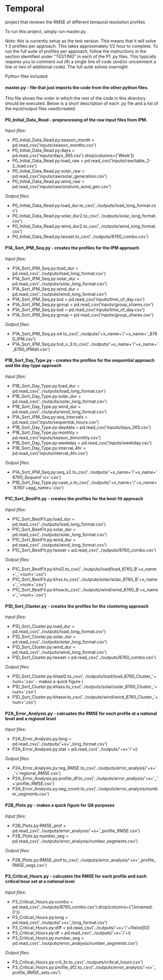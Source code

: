 # Temporal
project that reviews the RMSE of different temporal resolution profiles

To run this project, simply run master.py

*Note:* this is currently setup as the test version. This means that it will solve 1-2 profiles per approach. This takes approximately 1/2 hour to complete. 
To run the full suite of profiles per approach, follow the instructions in the section identified under "TESTING" in each of the P1 .py files.
This typically requires you to comment out (#) a single line of code (and/or uncomment a line or two of additional code). The full suite solves overnight. 

Python files included:

#### master.py - file that just imports the code from the other python files. 

This file shows the order in which the rest of the code in this directory should be executed.
Below is a short description of each .py file and a list of the input/output files used/created. 

#### P0_Initial_Data_Read - preprocessing of the raw input files from IPM. 

*Input files:*
 - P0_Initial_Data_Read.py:season_month = pd.read_csv('inputs/season_months.csv')
 - P0_Initial_Data_Read.py:days = pd.read_csv('inputs/days_365.csv').drop(columns=['Week'])
 - P0_Initial_Data_Read.py:load_raw = pd.read_csv('inputs/raw/table_2-2_load.csv')
 - P0_Initial_Data_Read.py:solar_raw = pd.read_csv('inputs/raw/solar_generation.csv')
 - P0_Initial_Data_Read.py:wind_raw = pd.read_csv('inputs/raw/onshore_wind_gen.csv')

*Output files:*
 - P0_Initial_Data_Read.py:load_dur.to_csv('../outputs/load_long_format.csv')
 - P0_Initial_Data_Read.py:solar_dur2.to_csv('../outputs/solar_long_format.csv')
 - P0_Initial_Data_Read.py:wind_dur2.to_csv('../outputs/wind_long_format.csv')
 - P0_Initial_Data_Read.py:lwsset.to_csv('../outputs/8760_combo.csv')

#### P1A_Sort_IPM_Seq.py - creates the profiles for the IPM approach 

*Input files:*
 - P1A_Sort_IPM_Seq.py:load_dur = pd.read_csv('../outputs/load_long_format.csv')
 - P1A_Sort_IPM_Seq.py:solar_dur = pd.read_csv('../outputs/solar_long_format.csv')
 - P1A_Sort_IPM_Seq.py:wind_dur = pd.read_csv('../outputs/wind_long_format.csv')
 - P1A_Sort_IPM_Seq.py:tod = pd.read_csv('inputs/time_of_day.csv')
 - P1A_Sort_IPM_Seq.py:group = pd.read_csv('inputs/group_shares.csv')
 - P1A_Sort_IPM_Seq.py:tod = pd.read_csv('inputs/time_of_day.csv')
 - P1A_Sort_IPM_Seq.py:group = pd.read_csv('inputs/group_shares.csv')

*Output files:*
 - P1A_Sort_IPM_Seq.py:x4.to_csv('../outputs/'+x_name+'/'+x_name+'_8760_IPM.csv')
 - P1A_Sort_IPM_Seq.py:tod_x_3.to_csv('../outputs/'+x_name+'/'+x_name+'_8760_IPMalt.csv')

#### P1B_Sort_Day_Type.py - creates the profiles for the sequential approach and the day-type approach

*Input files:*
 - P1B_Sort_Day_Type.py:load_dur = pd.read_csv('../outputs/load_long_format.csv')
 - P1B_Sort_Day_Type.py:solar_dur = pd.read_csv('../outputs/solar_long_format.csv')
 - P1B_Sort_Day_Type.py:wind_dur = pd.read_csv('../outputs/wind_long_format.csv')
 - P1A_Sort_IPM_Seq.py:seq_intervals = pd.read_csv('inputs/sequential_hours.csv')
 - P1B_Sort_Day_Type.py:daydata = pd.read_csv('inputs/days_365.csv')
 - P1B_Sort_Day_Type.py:monthly = pd.read_csv('inputs/season_bimonthly.csv')
 - P1B_Sort_Day_Type.py:weekday = pd.read_csv('inputs/weekday.csv')
 - P1B_Sort_Day_Type.py:interval_4hr = pd.read_csv('inputs/interval_4hr.csv')

*Output files:*
 - P1A_Sort_IPM_Seq.py:seq_x2.to_csv('../outputs/'+x_name+'/'+x_name+'_8760_Sequent_'+i+'.csv')
 - P1B_Sort_Day_Type.py:case_x.to_csv('../outputs/'+x_name+'/'+x_name+'_8760_'+agg_name+'.csv')

#### P1C_Sort_BestFit.py - creates the profiles for the best-fit approach

*Input files:*
 - P1C_Sort_BestFit.py:load_dur = pd.read_csv('../outputs/load_long_format.csv')
 - P1C_Sort_BestFit.py:solar_dur = pd.read_csv('../outputs/solar_long_format.csv')
 - P1C_Sort_BestFit.py:wind_dur = pd.read_csv('../outputs/wind_long_format.csv')
 - P1C_Sort_BestFit.py:lwsset = pd.read_csv('../outputs/8760_combo.csv')

*Output files:*
 - P1C_Sort_BestFit.py:khsl2.to_csv('../outputs/load/load_8760_B'+x_name+'_'+num+'.csv')
 - P1C_Sort_BestFit.py:khss.to_csv('../outputs/solar/solar_8760_B'+x_name+'_'+num+'.csv')
 - P1C_Sort_BestFit.py:khsw.to_csv('../outputs/wind/wind_8760_B'+x_name+'_'+num+'.csv')

#### P1D_Sort_Cluster.py - creates the profiles for the clustering approach

*Input files:*
 - P1D_Sort_Cluster.py:load_dur = pd.read_csv('../outputs/load_long_format.csv')
 - P1D_Sort_Cluster.py:solar_dur = pd.read_csv('../outputs/solar_long_format.csv')
 - P1D_Sort_Cluster.py:wind_dur = pd.read_csv('../outputs/wind_long_format.csv')
 - P1D_Sort_Cluster.py:lwsset = pd.read_csv('../outputs/8760_combo.csv')

*Output files:*
 - P1D_Sort_Cluster.py:khasl2.to_csv('../outputs/load/load_8760_Cluster_'+num+'.csv' - makes a quick figure )
 - P1D_Sort_Cluster.py:khass.to_csv('../outputs/solar/solar_8760_Cluster_'+num+'.csv')
 - P1D_Sort_Cluster.py:khasw.to_csv('../outputs/wind/wind_8760_Cluster_'+num+'.csv')

#### P2A_Error_Analysis.py - calcuates the RMSE for each profile at a national level and a regional level

*Input files:*
 - P2A_Error_Analysis.py:long = pd.read_csv('../outputs/'+x+'_long_format.csv')
 - P2A_Error_Analysis.py:stat = pd.read_csv('../outputs/'+x+'/'+i)

*Output files:*
 - P2A_Error_Analysis.py:reg_RMSE.to_csv('../outputs/error_analysis/'+x+'_'+'regional_RMSE.csv')
 - P2A_Error_Analysis.py:profile_df.to_csv('../outputs/error_analysis/'+x+'_'+'profile_RMSE.csv')
 - P2A_Error_Analysis.py:seg_count.to_csv('../outputs/error_analysis/number_segments.csv')

#### P2B_Plots.py - makes a quick figure for QA purposes

*Input files:*
 - P2B_Plots.py:RMSE_prof = pd.read_csv('../outputs/error_analysis/'+x+'_profile_RMSE.csv')
 - P2B_Plots.py:number_seg = pd.read_csv('../outputs/error_analysis/number_segments.csv')

*Output files:*
 - P2B_Plots.py:RMSE_prof.to_csv('../outputs/error_analysis/'+x+'_profile_RMSE_segs.csv')

#### P3_Critical_Hours.py - calcuates the RMSE for each profile and each critical hour set at a national level

*Input files:*
 - P3_Critical_Hours.py:combo = pd.read_csv('../outputs/8760_combo.csv').drop(columns={'Unnamed: 0'})
 - P3_Critical_Hours.py:long = pd.read_csv('../outputs/'+x+'_long_format.csv')
 - P3_Critical_Hours.py:diff = pd.read_csv('../outputs/'+x+'/'+filelist[0])
 - P3_Critical_Hours.py:df = pd.read_csv('../outputs/'+x+'/'+i)
 - P3_Critical_Hours.py:number_seg = pd.read_csv('../outputs/error_analysis/number_segments.csv')

*Output files:*
 - P3_Critical_Hours.py:crit_hr.to_csv('../outputs/critical_hours.csv')
 - P3_Critical_Hours.py:profile_df2.to_csv('../outputs/error_analysis/'+x+'_profile_RMSE_sets.csv')

